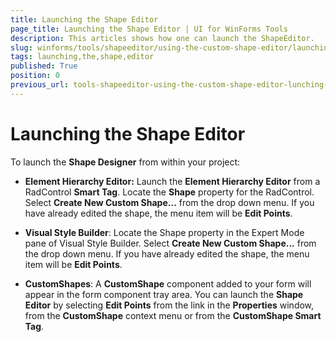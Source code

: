 ```yaml
---
title: Launching the Shape Editor
page_title: Launching the Shape Editor | UI for WinForms Tools
description: This articles shows how one can launch the ShapeEditor.
slug: winforms/tools/shapeeditor/using-the-custom-shape-editor/launching-the-shape-editor
tags: launching,the,shape,editor
published: True
position: 0
previous_url: tools-shapeeditor-using-the-custom-shape-editor-lunching-the-shape-editor
---
```


# Launching the Shape Editor

To launch the __Shape Designer__ from within your project:

* __Element Hierarchy Editor:__ Launch the __Element Hierarchy Editor__ from a RadControl __Smart Tag__. Locate the __Shape__ property for the RadControl. Select __Create New Custom Shape...__ from the drop down menu. If you have already edited the shape, the menu item will be __Edit Points__.

* __Visual Style Builder__: Locate the Shape property in the Expert Mode pane of Visual Style Builder. Select __Create New Custom Shape...__ from the drop down menu. If you have already edited the shape, the menu item will be __Edit Points__.

* __CustomShapes__: A __CustomShape__ component added to your form will appear in the form component tray area. You can launch the __Shape Editor__ by selecting __Edit Points__ from the link in the __Properties__ window, from the __CustomShape__ context menu or from the __CustomShape Smart Tag__. 
